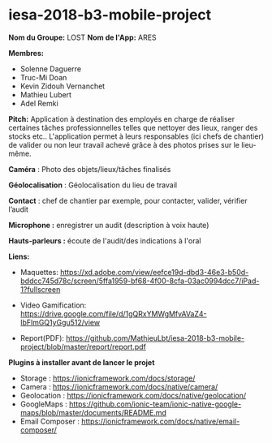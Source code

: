 # iesa-2018-b3-mobile-project

**Nom du Groupe:** LOST
**Nom de l'App:** ARES

**Membres:** 
- Solenne Daguerre 
- Truc-Mi Doan
- Kevin Zidouh Vernanchet
- Mathieu Lubert
- Adel Remki

**Pitch:** 
Application à destination des employés en charge de réaliser certaines tâches professionnelles telles que nettoyer des lieux, ranger des stocks etc.. L'application permet à leurs responsables (ici chefs de chantier) de valider ou non leur travail achevé grâce à des photos prises sur le lieu-même. 

**Caméra** : Photo des objets/lieux/tâches finalisés

**Géolocalisation** : Géolocalisation du lieu de travail

**Contact** : chef de chantier par exemple, pour contacter, valider, vérifier l’audit

**Microphone :** enregistrer un audit (description à voix haute)

**Hauts-parleurs :** écoute de l'audit/des indications à l'oral


**Liens:** 
- Maquettes: <https://xd.adobe.com/view/eefce19d-dbd3-46e3-b50d-bddcc745d78c/screen/5ffa1959-bf68-4f00-8cfa-03ac0994dcc7/iPad-1?fullscreen>

- Video Gamification: <https://drive.google.com/file/d/1gQRxYMWgMfvAVaZ4-lbFlmGQ1yGgu512/view>

- Report(PDF): <https://github.com/MathieuLbt/iesa-2018-b3-mobile-project/blob/master/report/report.pdf>

**Plugins à installer avant de lancer le projet**

- Storage : https://ionicframework.com/docs/storage/
- Camera : https://ionicframework.com/docs/native/camera/
- Geolocation : https://ionicframework.com/docs/native/geolocation/
- GoogleMaps : https://github.com/ionic-team/ionic-native-google-maps/blob/master/documents/README.md
- Email Composer : https://ionicframework.com/docs/native/email-composer/
